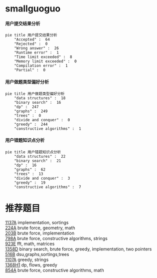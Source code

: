 # smallguoguo

<!-- tabs:start -->



#### **用户提交结果分析**

```mermaid
pie title 用户提交结果分析
    "Accepted" :  64
    "Rejected" :  0
    "Wrong answer" :  26
    "Runtime error" :  1
    "Time limit exceeded" :  8
    "Memory limit exceeded" :  0
    "Compilation error" :  1
    "Partial" :  0
```

#### **用户做题类型偏好分析**

```mermaid
pie title 用户做题类型偏好分析
    "data structures" :  18
    "binary search" :  16
    "dp" :  247
    "graphs" :  249
    "trees" :  0
    "divide and conquer" :  0
    "greedy" :  244
    "constructive algorithms" :  1
```
#### **用户错题知识点分析**

```mermaid
pie title 用户错题知识点分析
    "data structures" :  22
    "binary search" :  21
    "dp" :  16
    "graphs" :  62
    "trees" :  13
    "divide and conquer" :  3
    "greedy" :  19
    "constructive algorithms" :  7
```



<!-- tabs:end -->
# 推荐题目
[1137A](https://codeforces.com/contest/1137/problem/A)		implementation,
                        sortings		  
[224A](https://codeforces.com/contest/224/problem/A)		brute force,
                        geometry,
                        math		  
[203B](https://codeforces.com/contest/203/problem/B)		brute force,
                        implementation		  
[798A](https://codeforces.com/contest/798/problem/A)		brute force,
                        constructive algorithms,
                        strings		  
[923E](https://codeforces.com/contest/923/problem/E)		fft,
                        math,
                        matrices		  
[1358D](https://codeforces.com/contest/1358/problem/D)		binary search,
                        brute force,
                        greedy,
                        implementation,
                        two pointers		  
[516B](https://codeforces.com/contest/516/problem/B)		dsu,graphs,sortings,trees		  
[1107A](https://codeforces.com/contest/1107/problem/A)		greedy,
                        strings		  
[1368H1](https://codeforces.com/contest/1368H/problem/1)		dp,
                        flows,
                        greedy		  
[854A](https://codeforces.com/contest/854/problem/A)		brute force,
                        constructive algorithms,
                        math		  
